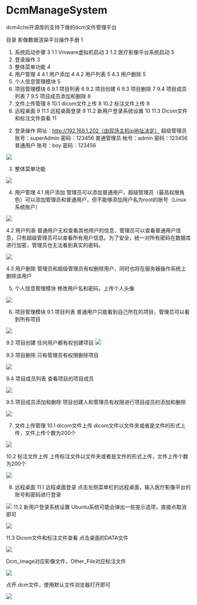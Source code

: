 # DcmManageSystem
dcm4che开源库的支持下做的dcm文件管理平台
<!-- toc -->
目录
影像数据渲染平台操作手册	1
1.	系统启动步骤	3
1.1	Vmware虚拟机启动	3
1.2	医疗影像平台系统启动	3
2.	登录操作	3
3.	整体菜单功能	4
4.	用户管理	4
4.1	用户添加	4
4.2	用户列表	5
4.3	用户删除	5
5.	个人信息管理模块	5
6.	项目管理模块	6
9.1	项目列表	6
9.2	项目创建	6
9.3	项目删除	7
9.4	项目成员列表	7
9.5	项目成员添加和删除	8
7.	文件上传管理	8
10.1	dicom文件上传	8
10.2	标注文件上传	9
8.	远程桌面	9
11.1	远程桌面登录	9
11.2	新用户登录系统设置	10
11.3	Dicom文件和标注文件查看	11
<!-- tocstop -->

2.	登录操作
网址：http://192.168.1.202（由现场主机ip地址决定）
超级管理员 账号：superAdmin 密码：123456
普通管理员 帐号：admin  密码：123456
普通用户   账号：boy 密码：123456

![](https://raw.githubusercontent.com/weiyangtang/images/master/20190723234630.png)

3.	整体菜单功能

![](https://raw.githubusercontent.com/weiyangtang/images/master/20190723234618.png)

4.	用户管理
4.1	用户添加
管理员可以添加普通用户，超级管理员（最高权限角色）可以添加管理员和普通用户，但不能够添加用户名为root的账号（Linux系统账户）

![](https://raw.githubusercontent.com/weiyangtang/images/master/20190723234726.png)

4.2	用户列表
普通用户无权查看其他用户的信息，管理员可以查看普通用户信息，只有超级管理员可以查看所有用户信息。为了安全，统一对所有密码在数据库进行加密，管理员也无法看到真实的密码。

![](https://raw.githubusercontent.com/weiyangtang/images/master/20190723234742.png)

4.3	用户删除
管理员和超级管理员有权删除用户，同时也将在服务器操作系统上删除该用户

5.	个人信息管理模块
修改用户名和密码，上传个人头像

![](https://raw.githubusercontent.com/weiyangtang/images/master/20190723234812.png)

6.	项目管理模块
9.1	项目列表
普通用户只能看到自己所在的项目，管理员可以看到所有项目

![](https://raw.githubusercontent.com/weiyangtang/images/master/20190723234828.png)

9.2	项目创建
   任何用户都有权创建项目
 ![](https://raw.githubusercontent.com/weiyangtang/images/master/20190723234851.png)
 
9.3	项目删除
只有管理员有权限删除项目

![](https://raw.githubusercontent.com/weiyangtang/images/master/20190723234905.png)

9.4	项目成员列表
查看项目的项目成员

![](https://raw.githubusercontent.com/weiyangtang/images/master/20190723234920.png)

9.5	项目成员添加和删除
项目创建人和管理员有权限进行项目成员的添加和删除

![](https://raw.githubusercontent.com/weiyangtang/images/master/20190723234957.png)

7.	文件上传管理
10.1	dicom文件上传
dicom文件以文件夹或者是文件的形式上传，文件上传个数为200个

![](https://raw.githubusercontent.com/weiyangtang/images/master/20190723235215.png)

10.2	标注文件上传
上传标注文件以文件夹或者是文件的形式上传，文件上传个数为200个

 ![](https://raw.githubusercontent.com/weiyangtang/images/master/20190719163517.png)
 
8.	远程桌面
11.1	远程桌面登录
点击左侧菜单栏的远程桌面，输入医疗影像平台的账号和密码进行登录

 ![](https://raw.githubusercontent.com/weiyangtang/images/master/20190719165439.png)
11.2	新用户登录系统设置
Ubuntu系统可能会弹出一些提示选项，直接点取消即可

  ![](https://raw.githubusercontent.com/weiyangtang/images/master/20190719165716.png)
 
11.3	Dicom文件和标注文件查看
点击桌面的DATA文件

![](https://raw.githubusercontent.com/weiyangtang/images/master/20190719165617.png)

Dcm_Image对应影像文件，Other_File对应标注文件

![](https://raw.githubusercontent.com/weiyangtang/images/master/20190719165716.png)

点开.dcm文件，使用默认文件浏览器打开即可

![](https://raw.githubusercontent.com/weiyangtang/images/master/20190723235647.png)
 
